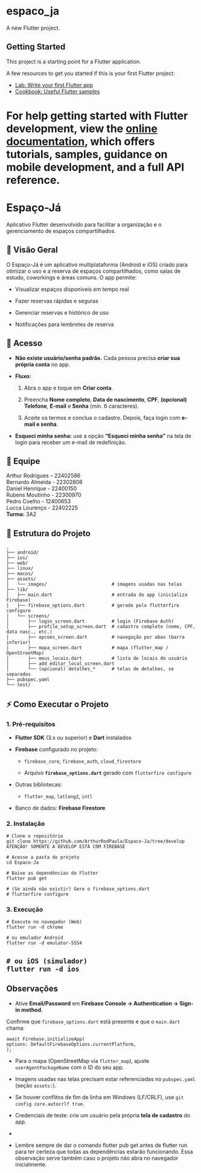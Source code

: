 
# espaco_ja

A new Flutter project.

## Getting Started

This project is a starting point for a Flutter application.

A few resources to get you started if this is your first Flutter project:

- [Lab: Write your first Flutter app](https://docs.flutter.dev/get-started/codelab)
- [Cookbook: Useful Flutter samples](https://docs.flutter.dev/cookbook)

For help getting started with Flutter development, view the
[online documentation](https://docs.flutter.dev/), which offers tutorials,
samples, guidance on mobile development, and a full API reference.
=======
# **Espaço-Já**

Aplicativo Flutter desenvolvido para facilitar a organização e o gerenciamento de espaços compartilhados.

## **🚀 Visão Geral**

O Espaço-Já é um aplicativo multiplataforma (Android e iOS) criado para otimizar o uso e a reserva de espaços compartilhados, como salas de estudo, coworkings e áreas comuns. O app permite:

* Visualizar espaços disponíveis em tempo real

* Fazer reservas rápidas e seguras

* Gerenciar reservas e histórico de uso

* Notificações para lembretes de reserva

## **🔐 Acesso**

* **Não existe usuário/senha padrão.** Cada pessoa precisa **criar sua própria conta** no app.

* **Fluxo:**

  1. Abra o app e toque em **Criar conta**.

  2. Preencha **Nome completo**, **Data de nascimento**, **CPF**, **(opcional) Telefone**, **E-mail** e **Senha** (mín. 6 caracteres).

  3. Aceite os termos e conclua o cadastro. Depois, faça login com **e-mail e senha**.

* **Esqueci minha senha:** use a opção **“Esqueci minha senha”** na tela de login para receber um e-mail de redefinição.

## **👥 Equipe**

Arthur Rodrigues – 22402586  
 Bernardo Almeida \- 22302808  
 Daniel Henrique \- 22400150  
 Rubens Moutinho \- 22300970  
 Pedro Coelho \- 12400653  
 Lucca Lourenço \- 22402225  
 **Turma:** 3A2

## **📁 Estrutura do Projeto**

`.`  
`├── android/`  
`├── ios/`  
`├── web/`  
`├── linux/`  
`├── macos/`  
`├── assets/`  
`│   └── images/                        # imagens usadas nas telas`  
`├── lib/`  
`│   ├── main.dart                      # entrada do app (inicializa Firebase)`  
`│   ├── firebase_options.dart          # gerado pelo flutterfire configure`  
`│   └── screens/`  
`│       ├── login_screen.dart          # login (Firebase Auth)`  
`│       ├── profile_setup_screen.dart  # cadastro completo (nome, CPF, data nasc., etc.)`  
`│       ├── opcoes_screen.dart         # navegação por abas (barra inferior)`  
`│       ├── mapa_screen.dart           # mapa (flutter_map / OpenStreetMap)`  
`│       ├── meus_locais.dart           # lista de locais do usuário`  
`│       ├── add_editar_local_screen.dart`  
`│       └── (opcional) detalhes_*      # telas de detalhes, se separadas`  
`├── pubspec.yaml`  
`└── test/`

## **⚡️ Como Executar o Projeto**

### **1\. Pré-requisitos**

* **Flutter SDK** (3.x ou superior) e **Dart** instalados

* **Firebase** configurado no projeto:

  * `firebase_core`, `firebase_auth`, `cloud_firestore`

  * Arquivo **`firebase_options.dart`** gerado com `flutterfire configure`

* Outras bibliotecas:

  * `flutter_map`, `latlong2`, `intl`

* Banco de dados: **Firebase Firestore**

### **2\. Instalação**

`# Clone o repositório`  
`git clone https://github.com/ArthurRodPaula/Espaco-Ja/tree/develop`  
`ATENÇÃO! SOMENTE A DEVELOP ESTÁ COM FIREBASE`

`# Acesse a pasta do projeto`  
`cd Espaco-Ja`

`# Baixe as dependências do Flutter`  
`flutter pub get`

`# (Se ainda não existir) Gere o firebase_options.dart`  
`# flutterfire configure`

### **3\. Execução**

`# Execute no navegador (Web)`  
`flutter run -d chrome`

`# ou emulador Android`  
`flutter run -d emulator-5554`

`# ou iOS (simulador)`  
`flutter run -d ios`  
---

## **Observações**

* Ative **Email/Password** em **Firebase Console → Authentication → Sign-in method**.

Confirme que `firebase_options.dart` está presente e que o `main.dart` chama:

 `await Firebase.initializeApp(`  
  `options: DefaultFirebaseOptions.currentPlatform,`  
`);`

* Para o mapa (OpenStreetMap via `flutter_map`), ajuste `userAgentPackageName` com o ID do seu app.

* Imagens usadas nas telas precisam estar referenciadas no `pubspec.yaml` (seção `assets:`).

* Se houver conflitos de fim de linha em Windows (LF/CRLF), use `git config core.autocrlf true`.

* Credenciais de teste: crie um usuário pela própria **tela de cadastro** do app.  
*   
* Lembre sempre de dar o comando flutter pub get antes de flutter run para ter certeza que todas as dependências estarão funcionando. Essa observação serve também caso o projeto não abra no navegador inicialmente. 


